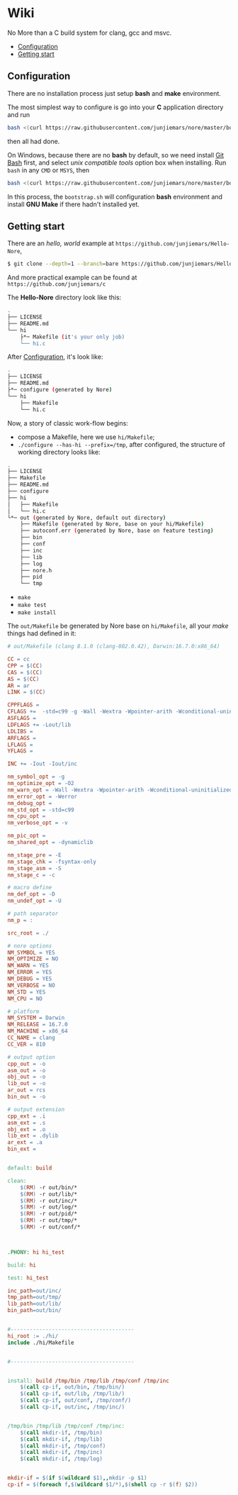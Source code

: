 # Wiki

No More than a C build system for clang, gcc and msvc.


* [Configuration](#configuration)
* [Getting start](#getting-start)


## Configuration

There are no installation process just setup __bash__ and __make__ environment. 

The most simplest way to configure is go into your **C** application directory and run 
```sh
bash <(curl https://raw.githubusercontent.com/junjiemars/nore/master/bootstrap.sh)
```
then all had done.

On Windows, because there are no __bash__ by default, so we need install [Git Bash](https://git-scm.com/downloads) first, and select _unix compatible tools_ option box when installing. Run ```bash``` in any ```CMD``` or ```MSYS```, then
```sh
bash <(curl https://raw.githubusercontent.com/junjiemars/nore/master/bootstrap.sh)
```
In this process, the ```bootstrap.sh``` will configuration __bash__ environment and install __GNU Make__ if there hadn't installed yet.


## Getting start

There are an _hello, world_ example at ```https://github.com/junjiemars/Hello-Nore```, 
```sh
$ git clone --depth=1 --branch=bare https://github.com/junjiemars/Hello-Nore.git
```
And more practical example can be found at ```https://github.com/junjiemars/c```

The __Hello-Nore__ directory look like this:
```sh
.
├── LICENSE
├── README.md
└── hi
    ├*─ Makefile (it's your only job)
    └── hi.c
```

After [Configuration](#configuration), it's look like:
```sh
.
├── LICENSE
├── README.md
├*─ configure (generated by Nore)
└── hi
    ├── Makefile
    └── hi.c
```

Now, a story of classic work-flow begins:
* compose a Makefile, here we use ```hi/Makefile```;
* ```./configure --has-hi --prefix=/tmp```, after configured, the structure of working directory looks like:
```sh
.
├── LICENSE
├── Makefile
├── README.md
├── configure
├── hi
│   ├── Makefile
│   └── hi.c
└*─ out (generated by Nore, default out directory)
    ├── Makefile (generated by Nore, base on your hi/Makefile)
    ├── autoconf.err (generated by Nore, base on feature testing)
    ├── bin
    ├── conf
    ├── inc
    ├── lib
    ├── log
    ├── nore.h
    ├── pid
    └── tmp
```
* ```make```
* ```make test```
* ```make install```


The ```out/Makefile``` be generated by Nore base on ```hi/Makefile```, 
all your _make_ things had defined in it:
```makefile
# out/Makefile (clang 8.1.0 (clang-802.0.42), Darwin:16.7.0:x86_64)

CC = cc
CPP = $(CC)
CAS = $(CC)
AS = $(CC)
AR = ar
LINK = $(CC)

CPPFLAGS = 
CFLAGS +=  -std=c99 -g -Wall -Wextra -Wpointer-arith -Wconditional-uninitialized -Wunused-variable -Wunused-parameter -Wno-error=unused-command-line-argument -Werror
ASFLAGS = 
LDFLAGS += -Lout/lib
LDLIBS = 
ARFLAGS = 
LFLAGS = 
YFLAGS = 

INC += -Iout -Iout/inc

nm_symbol_opt = -g
nm_optimize_opt = -O2
nm_warn_opt = -Wall -Wextra -Wpointer-arith -Wconditional-uninitialized -Wunused-variable -Wunused-parameter -Wno-error=unused-command-line-argument
nm_error_opt = -Werror
nm_debug_opt = 
nm_std_opt = -std=c99
nm_cpu_opt = 
nm_verbose_opt = -v

nm_pic_opt = 
nm_shared_opt = -dynamiclib

nm_stage_pre = -E
nm_stage_chk = -fsyntax-only
nm_stage_asm = -S
nm_stage_c = -c

# macro define 
nm_def_opt = -D
nm_undef_opt = -U

# path separator
nm_p = :

src_root = ./

# nore options
NM_SYMBOL = YES
NM_OPTIMIZE = NO
NM_WARN = YES
NM_ERROR = YES
NM_DEBUG = YES
NM_VERBOSE = NO
NM_STD = YES
NM_CPU = NO

# platform
NM_SYSTEM = Darwin
NM_RELEASE = 16.7.0
NM_MACHINE = x86_64
CC_NAME = clang
CC_VER = 810

# output option
cpp_out = -o 
asm_out = -o 
obj_out = -o 
lib_out = -o 
ar_out = rcs 
bin_out = -o 

# output extension
cpp_ext = .i
asm_ext = .s
obj_ext = .o
lib_ext = .dylib
ar_ext = .a
bin_ext = 


default: build

clean:
	$(RM) -r out/bin/*
	$(RM) -r out/lib/*
	$(RM) -r out/inc/*
	$(RM) -r out/log/*
	$(RM) -r out/pid/*
	$(RM) -r out/tmp/*
	$(RM) -r out/conf/*



.PHONY: hi hi_test

build: hi

test: hi_test

inc_path=out/inc/
tmp_path=out/tmp/
lib_path=out/lib/
bin_path=out/bin/


#---------------------------------------
hi_root := ./hi/
include ./hi/Makefile


#---------------------------------------


install: build /tmp/bin /tmp/lib /tmp/conf /tmp/inc
	$(call cp-if, out/bin, /tmp/bin/)
	$(call cp-if, out/lib, /tmp/lib/)
	$(call cp-if, out/conf, /tmp/conf/)
	$(call cp-if, out/inc, /tmp/inc/)


/tmp/bin /tmp/lib /tmp/conf /tmp/inc:
	$(call mkdir-if, /tmp/bin)
	$(call mkdir-if, /tmp/lib)
	$(call mkdir-if, /tmp/conf)
	$(call mkdir-if, /tmp/inc)
	$(call mkdir-if, /tmp/log)


mkdir-if = $(if $(wildcard $1),,mkdir -p $1)
cp-if = $(foreach f,$(wildcard $1/*),$(shell cp -r $(f) $2))


```
